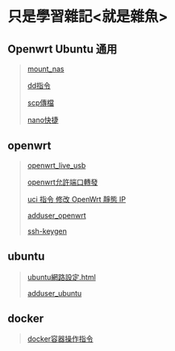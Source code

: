 # 只是學習雜記<就是雜魚>
## Openwrt Ubuntu 通用
> [mount_nas](https://deltawen2.github.io/just_Learning_notes/mount_nas.sh.md.html)
> 
>[dd指令](https://deltawen2.github.io/just_Learning_notes/dd指令.html)
> 
> [scp傳檔](https://deltawen2.github.io/just_Learning_notes/scp傳檔.html)
> 
>[nano快捷](https://deltawen2.github.io/just_Learning_notes/nano快捷.html)


## openwrt
> [openwrt_live_usb](https://deltawen2.github.io/just_Learning_notes/openwrt_live_usb.html)
> 
> [openwrt允許端口轉發](https://deltawen2.github.io/just_Learning_notes/openwrt允許端口轉發.html)
> 
> [uci 指令 修改 OpenWrt 靜態 IP](https://deltawen2.github.io/just_Learning_notes/openwrt_uci%E6%8C%87%E4%BB%A4%E8%A7%A3%E6%9E%90.html)
>
> [adduser_openwrt](https://deltawen2.github.io/just_Learning_notes/adduser_openwrt.html)
>
> [ssh-keygen](https://deltawen2.github.io/just_Learning_notes/ssh-keygen.html)






## ubuntu
> [ubuntu網路設定.html](https://deltawen2.github.io/just_Learning_notes/ubuntu網路設定.html)
>
> [adduser_ubuntu](https://deltawen2.github.io/just_Learning_notes/adduser_ubuntu.html)


## docker
> [docker容器操作指令](https://deltawen2.github.io/just_Learning_notes/docker容器操作指令.html)


